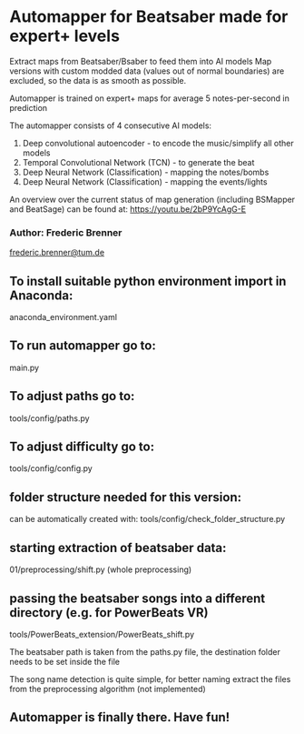 # Automapper for Beatsaber made for expert+ levels 
Extract maps from Beatsaber/Bsaber to feed them into AI models
Map versions with custom modded data (values out of normal boundaries) are excluded,
so the data is as smooth as possible.

Automapper is trained on expert+ maps for average 5 notes-per-second in prediction

The automapper consists of 4 consecutive AI models:
1. Deep convolutional autoencoder - to encode the music/simplify all other models
2. Temporal Convolutional Network (TCN) - to generate the beat
3. Deep Neural Network (Classification) - mapping the notes/bombs
4. Deep Neural Network (Classification) - mapping the events/lights

An overview over the current status of map generation (including BSMapper and BeatSage) can be found at:
https://youtu.be/2bP9YcAgG-E

### Author: Frederic Brenner
frederic.brenner@tum.de

## To install suitable python environment import in Anaconda:
anaconda_environment.yaml

## To run automapper go to:
main.py

## To adjust paths go to:
tools/config/paths.py

## To adjust difficulty go to:
tools/config/config.py


## folder structure needed for this version:
can be automatically created with:
tools/config/check_folder_structure.py

## starting extraction of beatsaber data:
01/preprocessing/shift.py (whole preprocessing)


## passing the beatsaber songs into a different directory (e.g. for PowerBeats VR)
tools/PowerBeats_extension/PowerBeats_shift.py

The beatsaber path is taken from the paths.py file, 
the destination folder needs to be set inside the file

The song name detection is quite simple,
for better naming extract the files from the preprocessing algorithm (not implemented)

## Automapper is finally there. Have fun!